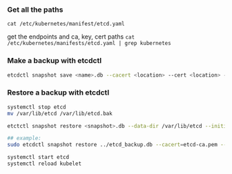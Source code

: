 ### Get all the paths
`cat /etc/kubernetes/manifest/etcd.yaml`

get the endpoints and ca, key, cert paths
`cat /etc/kubernetes/manifests/etcd.yaml | grep kubernetes`
### Make a backup with etcdctl

```bash
etcdctl snapshot save <name>.db --cacert <location> --cert <location> --key <location>
```


### Restore a backup with etcdctl

```bash
systemctl stop etcd
mv /var/lib/etcd /var/lib/etcd.bak

etctctl snapshot restore <snapshot>.db --data-dir /var/lib/etcd --initial-cluster <endpoint>  --initial-advertise-peer-urls <peer_urls> --cacert <location> --cert <location> --key <location>

## example:
sudo etcdctl snapshot restore ../etcd_backup.db --cacert=etcd-ca.pem --cert=etcd-server.crt --key=etcd-server.key --initial-cluster etcd-restore=https://10.0.1.101:2380 --initial-advertise-peer-urls=https://10.0.1.101:2380 --name=etcd-restore --data-dir /var/lib/etcd

systemctl start etcd
systemctl reload kubelet
